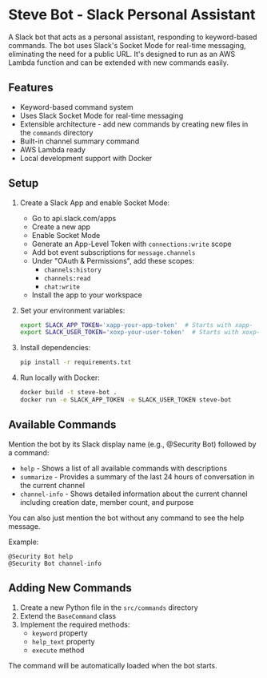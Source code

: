 # Steve Bot - Slack Personal Assistant

A Slack bot that acts as a personal assistant, responding to keyword-based commands. The bot uses Slack's Socket Mode for real-time messaging, eliminating the need for a public URL. It's designed to run as an AWS Lambda function and can be extended with new commands easily.

## Features
- Keyword-based command system
- Uses Slack Socket Mode for real-time messaging
- Extensible architecture - add new commands by creating new files in the `commands` directory
- Built-in channel summary command
- AWS Lambda ready
- Local development support with Docker

## Setup
1. Create a Slack App and enable Socket Mode:
   - Go to api.slack.com/apps
   - Create a new app
   - Enable Socket Mode
   - Generate an App-Level Token with `connections:write` scope
   - Add bot event subscriptions for `message.channels`
   - Under "OAuth & Permissions", add these scopes:
     - `channels:history`
     - `channels:read`
     - `chat:write`
   - Install the app to your workspace

2. Set your environment variables:
   ```bash
   export SLACK_APP_TOKEN='xapp-your-app-token'  # Starts with xapp-
   export SLACK_USER_TOKEN='xoxp-your-user-token'  # Starts with xoxp-
   ```

3. Install dependencies:
   ```bash
   pip install -r requirements.txt
   ```

4. Run locally with Docker:
   ```bash
   docker build -t steve-bot .
   docker run -e SLACK_APP_TOKEN -e SLACK_USER_TOKEN steve-bot
   ```

## Available Commands
Mention the bot by its Slack display name (e.g., @Security Bot) followed by a command:
- `help` - Shows a list of all available commands with descriptions
- `summarize` - Provides a summary of the last 24 hours of conversation in the current channel
- `channel-info` - Shows detailed information about the current channel including creation date, member count, and purpose

You can also just mention the bot without any command to see the help message.

Example:
```
@Security Bot help
@Security Bot channel-info
```

## Adding New Commands
1. Create a new Python file in the `src/commands` directory
2. Extend the `BaseCommand` class
3. Implement the required methods:
   - `keyword` property
   - `help_text` property
   - `execute` method

The command will be automatically loaded when the bot starts.
